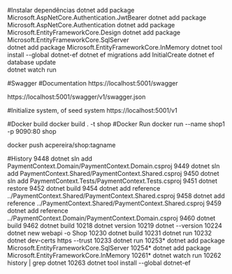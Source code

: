 #Instalar dependências
dotnet add package Microsoft.AspNetCore.Authentication.JwtBearer
dotnet add package Microsoft.AspNetCore.Authentication
dotnet add package Microsoft.EntityFrameworkCore.Design
dotnet add package Microsoft.EntityFrameworkCore.SqlServer  
dotnet add package Microsoft.EntityFrameworkCore.InMemory 
dotnet tool install --global dotnet-ef
dotnet ef migrations add InitialCreate
dotnet ef database update  
dotnet watch run 

#Swagger
#Documentation
https://localhost:5001/swagger

https://localhost:5001/swagger/v1/swagger.json

#Initialize system, of seed system
https://localhost:5001/v1

#Docker build
docker build . -t shop
#Docker Run
docker run --name shop1 -p 9090:80 shop

docker push acpereira/shop:tagname


#History
9448  dotnet sln add PaymentContext.Domain/PaymentContext.Domain.csproj
 9449  dotnet sln add PaymentContext.Shared/PaymentContext.Shared.csproj
 9450  dotnet sln add PaymentContext.Tests/PaymentContext.Tests.csproj
 9451  dotnet restore
 9452  dotnet build
 9454  dotnet add reference ../PaymentContext.Shared/PaymentContext.Shared.csproj
 9458  dotnet add reference ../PaymentContext.Shared/PaymentContext.Shared.csproj
 9459  dotnet add reference ../PaymentContext.Domain/PaymentContext.Domain.csproj
 9460  dotnet build
 9462  dotnet build
10218  dotnet version
10219  dotnet --version
10224  dotnet new webapi -o Shop
10230  dotnet build
10231  dotnet run
10232  dotnet dev-certs https --trust
10233  dotnet run
10253* dotnet add package Microsoft.EntityFrameworkCore.SqlServer
10254* dotnet add package Microsoft.EntityFrameworkCore.InMemory
10261* dotnet watch run
10262  history | grep dotnet
10263  dotnet tool install --global dotnet-ef
